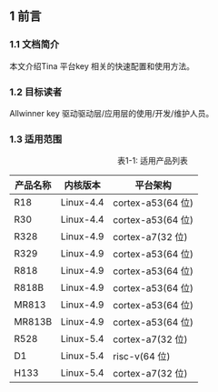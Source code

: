 ## 1 前言

### 1.1 文档简介

本文介绍Tina 平台key 相关的快速配置和使用方法。

### 1.2 目标读者

Allwinner key 驱动驱动层/应用层的使用/开发/维护人员。

### 1.3 适用范围

<center>表1-1: 适用产品列表</center>

| 产品名称 | 内核版本  | 平台架构          |
| -------- | --------- | ----------------- |
| R18      | Linux-4.4 | cortex-a53(64 位) |
| R30      | Linux-4.4 | cortex-a53(64 位) |
| R328     | Linux-4.9 | cortex-a7(32 位)  |
| R329     | Linux-4.9 | cortex-a53(64 位) |
| R818     | Linux-4.9 | cortex-a53(64 位) |
| R818B    | Linux-4.9 | cortex-a53(64 位) |
| MR813    | Linux-4.9 | cortex-a53(64 位) |
| MR813B   | Linux-4.9 | cortex-a53(64 位) |
| R528     | Linux-5.4 | cortex-a7(32 位)  |
| D1       | Linux-5.4 | risc-v(64 位)     |
| H133     | Linux-5.4 | cortex-a7(32 位)  |